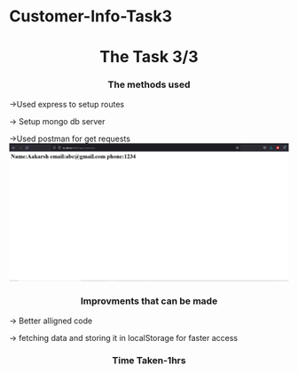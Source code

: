  # Customer-Info-Task3

 <h1 align="center">The Task 3/3</h1>



<h3 align="center">The methods used</h3>



<p align="left">

->Used express to setup routes

-> Setup mongo db server  

->Used postman for get requests
<img src="https://github.com/Akarsh10092/Customer-Info-Task3/blob/main/screenshots/custom%20data.png?raw=true" alt="akarsh10092" />

</p>

<h3 align="center">Improvments that can be made</h3>

<p>

-> Better alligned code 

-> fetching data and storing it in localStorage for faster access

</p>

<h3 align="center">Time Taken-1hrs</h3>


















